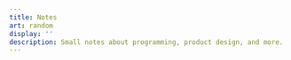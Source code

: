 ```yaml
---
title: Notes
art: random
display: ''
description: Small notes about programming, product design, and more.
---
```


<SubNav />

<ListPosts only-date type="note" />

